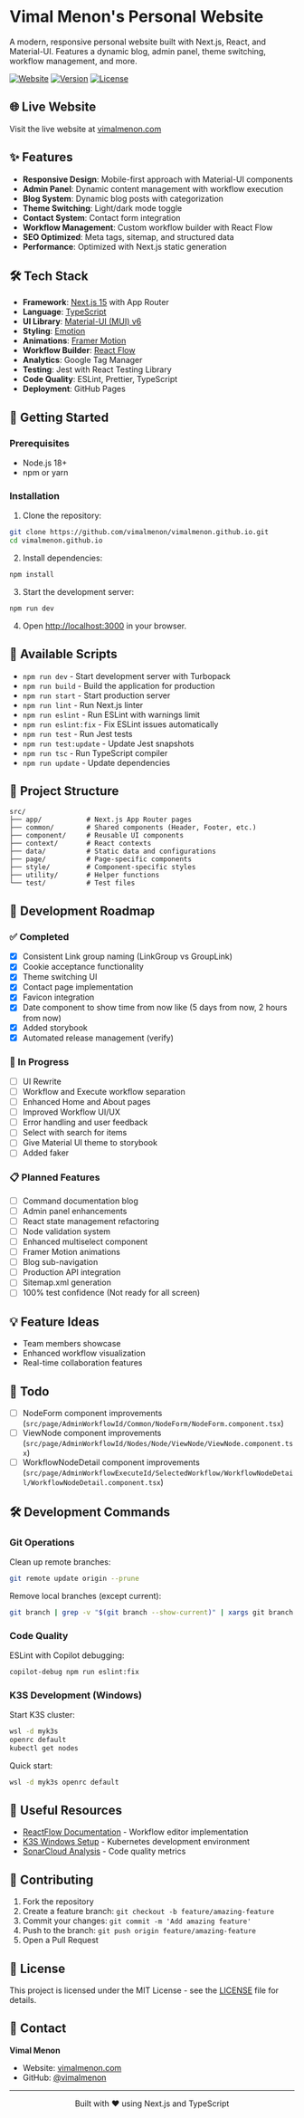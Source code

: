 # Vimal Menon's Personal Website

A modern, responsive personal website built with Next.js, React, and Material-UI. Features a dynamic blog, admin panel, theme switching, workflow management, and more.

[![Website](https://img.shields.io/website?url=https%3A%2F%2Fvimalmenon.com)](https://vimalmenon.com)
[![Version](https://img.shields.io/badge/version-0.0.39-blue.svg)](https://github.com/vimalmenon/vimalmenon.github.io)
[![License](https://img.shields.io/badge/license-MIT-green.svg)](LICENSE)

## 🌐 Live Website

Visit the live website at [vimalmenon.com](https://vimalmenon.com)

## ✨ Features

- **Responsive Design**: Mobile-first approach with Material-UI components
- **Admin Panel**: Dynamic content management with workflow execution
- **Blog System**: Dynamic blog posts with categorization
- **Theme Switching**: Light/dark mode toggle
- **Contact System**: Contact form integration
- **Workflow Management**: Custom workflow builder with React Flow
- **SEO Optimized**: Meta tags, sitemap, and structured data
- **Performance**: Optimized with Next.js static generation

## 🛠️ Tech Stack

- **Framework**: [Next.js 15](https://nextjs.org/) with App Router
- **Language**: [TypeScript](https://www.typescriptlang.org/)
- **UI Library**: [Material-UI (MUI) v6](https://mui.com/)
- **Styling**: [Emotion](https://emotion.sh/)
- **Animations**: [Framer Motion](https://www.framer.com/motion/)
- **Workflow Builder**: [React Flow](https://reactflow.dev/)
- **Analytics**: Google Tag Manager
- **Testing**: Jest with React Testing Library
- **Code Quality**: ESLint, Prettier, TypeScript
- **Deployment**: GitHub Pages

## 🚀 Getting Started

### Prerequisites

- Node.js 18+
- npm or yarn

### Installation

1. Clone the repository:

```bash
git clone https://github.com/vimalmenon/vimalmenon.github.io.git
cd vimalmenon.github.io
```

2. Install dependencies:

```bash
npm install
```

3. Start the development server:

```bash
npm run dev
```

4. Open [http://localhost:3000](http://localhost:3000) in your browser.

## 📜 Available Scripts

- `npm run dev` - Start development server with Turbopack
- `npm run build` - Build the application for production
- `npm run start` - Start production server
- `npm run lint` - Run Next.js linter
- `npm run eslint` - Run ESLint with warnings limit
- `npm run eslint:fix` - Fix ESLint issues automatically
- `npm run test` - Run Jest tests
- `npm run test:update` - Update Jest snapshots
- `npm run tsc` - Run TypeScript compiler
- `npm run update` - Update dependencies

## 📁 Project Structure

```
src/
├── app/           # Next.js App Router pages
├── common/        # Shared components (Header, Footer, etc.)
├── component/     # Reusable UI components
├── context/       # React contexts
├── data/          # Static data and configurations
├── page/          # Page-specific components
├── style/         # Component-specific styles
├── utility/       # Helper functions
└── test/          # Test files
```

## 🔄 Development Roadmap

### ✅ Completed

- [x] Consistent Link group naming (LinkGroup vs GroupLink)
- [x] Cookie acceptance functionality
- [x] Theme switching UI
- [x] Contact page implementation
- [x] Favicon integration
- [x] Date component to show time from now like (5 days from now, 2 hours from now)
- [x] Added storybook
- [x] Automated release management (verify)

### 🚧 In Progress

- [ ] UI Rewrite
- [ ] Workflow and Execute workflow separation
- [ ] Enhanced Home and About pages
- [ ] Improved Workflow UI/UX
- [ ] Error handling and user feedback
- [ ] Select with search for items
- [ ] Give Material UI theme to storybook
- [ ] Added faker

### 📋 Planned Features

- [ ] Command documentation blog
- [ ] Admin panel enhancements
- [ ] React state management refactoring
- [ ] Node validation system
- [ ] Enhanced multiselect component
- [ ] Framer Motion animations
- [ ] Blog sub-navigation
- [ ] Production API integration
- [ ] Sitemap.xml generation
- [ ] 100% test confidence (Not ready for all screen)

## 💡 Feature Ideas

- Team members showcase
- Enhanced workflow visualization
- Real-time collaboration features

## 📝 Todo

- [ ] NodeForm component improvements (`src/page/AdminWorkflowId/Common/NodeForm/NodeForm.component.tsx`)
- [ ] ViewNode component improvements (`src/page/AdminWorkflowId/Nodes/Node/ViewNode/ViewNode.component.tsx`)
- [ ] WorkflowNodeDetail component improvements (`src/page/AdminWorkflowExecuteId/SelectedWorkflow/WorkflowNodeDetail/WorkflowNodeDetail.component.tsx`)

## 🛠️ Development Commands

### Git Operations

Clean up remote branches:

```bash
git remote update origin --prune
```

Remove local branches (except current):

```bash
git branch | grep -v "$(git branch --show-current)" | xargs git branch -D
```

### Code Quality

ESLint with Copilot debugging:

```bash
copilot-debug npm run eslint:fix
```

### K3S Development (Windows)

Start K3S cluster:

```bash
wsl -d myk3s
openrc default
kubectl get nodes
```

Quick start:

```bash
wsl -d myk3s openrc default
```

## 🔗 Useful Resources

- [ReactFlow Documentation](https://reactflow.dev/components/templates/workflow-editor) - Workflow editor implementation
- [K3S Windows Setup](https://mrtn.me/autocloud/main/howtos/k3s-windows-install/) - Kubernetes development environment
- [SonarCloud Analysis](https://sonarcloud.io/project/overview?id=vimalmenon_vimalmenon.github.io) - Code quality metrics

## 🤝 Contributing

1. Fork the repository
2. Create a feature branch: `git checkout -b feature/amazing-feature`
3. Commit your changes: `git commit -m 'Add amazing feature'`
4. Push to the branch: `git push origin feature/amazing-feature`
5. Open a Pull Request

## 📝 License

This project is licensed under the MIT License - see the [LICENSE](LICENSE) file for details.

## 📧 Contact

**Vimal Menon**

- Website: [vimalmenon.com](https://vimalmenon.com)
- GitHub: [@vimalmenon](https://github.com/vimalmenon)

---

<p align="center">
  Built with ❤️ using Next.js and TypeScript
</p>

